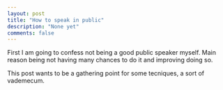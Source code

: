 ```yaml
---
layout: post
title: "How to speak in public"
description: "None yet"
comments: false
---
```



First I am going to confess not being a good public speaker myself. Main reason being not having many chances to do it and improving doing so.

This post wants to be a gathering point for some tecniques, a sort of vademecum.



